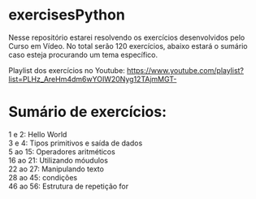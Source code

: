 # exercisesPython

Nesse repositório estarei resolvendo os  exercícios desenvolvidos pelo Curso em Vídeo. No total serão 120 exercícios, abaixo estará o sumário caso esteja procurando um tema específico.

Playlist dos exercícios no Youtube: https://www.youtube.com/playlist?list=PLHz_AreHm4dm6wYOIW20Nyg12TAjmMGT-

# Sumário de exercícios:

1 e 2: Hello World<br>
3 e 4: Tipos primitivos e saída de dados<br>
5 ao 15: Operadores aritméticos<br>
16 ao 21: Utilizando móudulos<br>
22 ao 27: Manipulando texto<br>
28 ao 45: condições<br>
46 ao 56: Estrutura de repetição for<br>
